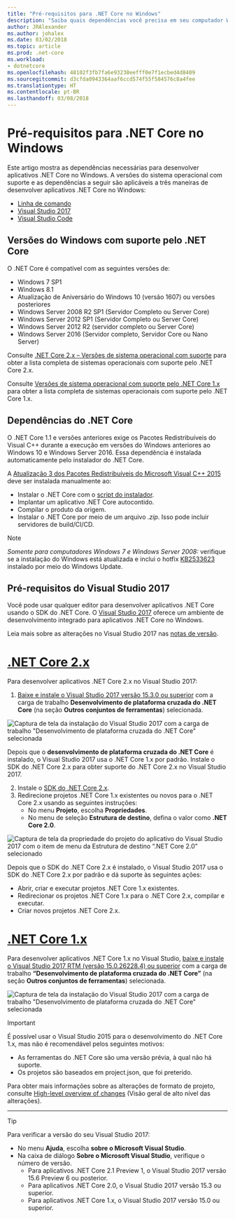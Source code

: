 ```yaml
---
title: "Pré-requisitos para .NET Core no Windows"
description: "Saiba quais dependências você precisa em seu computador Windows para desenvolver e executar aplicativos .NET Core."
author: JRAlexander
ms.author: johalex
ms.date: 03/02/2018
ms.topic: article
ms.prod: .net-core
ms.workload:
- dotnetcore
ms.openlocfilehash: 48102f3fb7fa6e93238eefff0e7f1ecbed4d8409
ms.sourcegitcommit: d3cfda0943364aaf6ccd574f55f584576c8a4fee
ms.translationtype: HT
ms.contentlocale: pt-BR
ms.lasthandoff: 03/08/2018
---
```

# <a name="prerequisites-for-net-core-on-windows"></a>Pré-requisitos para .NET Core no Windows

Este artigo mostra as dependências necessárias para desenvolver aplicativos .NET Core no Windows. A versões do sistema operacional com suporte e as dependências a seguir são aplicáveis a três maneiras de desenvolver aplicativos .NET Core no Windows:

* [Linha de comando](tutorials/using-with-xplat-cli.md)
* [Visual Studio 2017](https://aka.ms/vsdownload?utm_source=mscom&utm_campaign=msdocs)
* [Visual Studio Code](https://code.visualstudio.com/)

## <a name="net-core-supported-windows-versions"></a>Versões do Windows com suporte pelo .NET Core

O .NET Core é compatível com as seguintes versões de:

* Windows 7 SP1
* Windows 8.1
* Atualização de Aniversário do Windows 10 (versão 1607) ou versões posteriores
* Windows Server 2008 R2 SP1 (Servidor Completo ou Server Core)
* Windows Server 2012 SP1 (Servidor Completo ou Server Core)
* Windows Server 2012 R2 (servidor completo ou Server Core)
* Windows Server 2016 (Servidor completo, Servidor Core ou Nano Server)

Consulte [.NET Core 2.x – Versões de sistema operacional com suporte](https://github.com/dotnet/core/blob/master/release-notes/2.0/2.0-supported-os.md) para obter a lista completa de sistemas operacionais com suporte pelo .NET Core 2.x.

Consulte [Versões de sistema operacional com suporte pelo .NET Core 1.x](https://github.com/dotnet/core/blob/master/release-notes/1.0/1.0-supported-os.md) para obter a lista completa de sistemas operacionais com suporte pelo .NET Core 1.x.

## <a name="net-core-dependencies"></a>Dependências do .NET Core

O .NET Core 1.1 e versões anteriores exige os Pacotes Redistribuíveis do Visual C++ durante a execução em versões do Windows anteriores ao Windows 10 e Windows Server 2016. Essa dependência é instalada automaticamente pelo instalador do .NET Core.

A [Atualização 3 dos Pacotes Redistribuíveis do Microsoft Visual C++ 2015](https://www.microsoft.com/download/details.aspx?id=52685) deve ser instalada manualmente ao:

* Instalar o .NET Core com o [script do instalador](./tools/dotnet-install-script.md).
* Implantar um aplicativo .NET Core autocontido.
* Compilar o produto da origem.
* Instalar o .NET Core por meio de um arquivo *.zip*. Isso pode incluir servidores de build/CI/CD.

> [!NOTE]
> *Somente para computadores Windows 7 e Windows Server 2008:* verifique se a instalação do Windows está atualizada e inclui o hotfix [KB2533623](https://support.microsoft.com/help/2533623) instalado por meio do Windows Update.

## <a name="prerequisites-with-visual-studio-2017"></a>Pré-requisitos do Visual Studio 2017

Você pode usar qualquer editor para desenvolver aplicativos .NET Core usando o SDK do .NET Core. O [Visual Studio 2017](#visual-studio-2017) oferece um ambiente de desenvolvimento integrado para aplicativos .NET Core no Windows.

Leia mais sobre as alterações no Visual Studio 2017 nas [notas de versão](/visualstudio/releasenotes/vs2017-relnotes).

# <a name="net-core-2xtabnetcore2x"></a>[.NET Core 2.x](#tab/netcore2x)

Para desenvolver aplicativos .NET Core 2.x no Visual Studio 2017:

 1. [Baixe e instale o Visual Studio 2017 versão 15.3.0 ou superior](/visualstudio/install/install-visual-studio) com a carga de trabalho **Desenvolvimento de plataforma cruzada do .NET Core** (na seção **Outros conjuntos de ferramentas**) selecionada.

![Captura de tela da instalação do Visual Studio 2017 com a carga de trabalho "Desenvolvimento de plataforma cruzada do .NET Core" selecionada](./media/windows-prerequisites/vs-15-3-workloads.jpg)

Depois que o **desenvolvimento de plataforma cruzada do .NET Core** é instalado, o Visual Studio 2017 usa o .NET Core 1.x por padrão. Instale o SDK do .NET Core 2.x para obter suporte do .NET Core 2.x no Visual Studio 2017.

 2. Instale o [SDK do .NET Core 2.x](https://www.microsoft.com/net/download/core).
 3. Redirecione projetos .NET Core 1.x existentes ou novos para o .NET Core 2.x usando as seguintes instruções:
    * No menu **Projeto**, escolha **Propriedades**.
    * No menu de seleção **Estrutura de destino**, defina o valor como **.NET Core 2.0**.

![Captura de tela da propriedade do projeto do aplicativo do Visual Studio 2017 com o item de menu da Estrutura de destino “.NET Core 2.0” selecionado](./media/windows-prerequisites/Targeting-dotnetCore2.png)

Depois que o SDK do .NET Core 2.x é instalado, o Visual Studio 2017 usa o SDK do .NET Core 2.x por padrão e dá suporte às seguintes ações:

* Abrir, criar e executar projetos .NET Core 1.x existentes.
* Redirecionar os projetos .NET Core 1.x para o .NET Core 2.x, compilar e executar.
* Criar novos projetos .NET Core 2.x.

# <a name="net-core-1xtabnetcore1x"></a>[.NET Core 1.x](#tab/netcore1x)

Para desenvolver aplicativos .NET Core 1.x no Visual Studio, [baixe e instale o Visual Studio 2017 RTM (versão 15.0.26228.4) ou superior](/visualstudio/install/install-visual-studio) com a carga de trabalho **“Desenvolvimento de plataforma cruzada do .NET Core”** (na seção **Outros conjuntos de ferramentas**) selecionada.

![Captura de tela da instalação do Visual Studio 2017 com a carga de trabalho "Desenvolvimento de plataforma cruzada do .NET Core" selecionada](./media/windows-prerequisites/vs_workloads.jpg)

> [!IMPORTANT]
> É possível usar o Visual Studio 2015 para o desenvolvimento do .NET Core 1.x, mas não é recomendável pelos seguintes motivos:
  > * As ferramentas do .NET Core são uma versão prévia, à qual não há suporte.
  > * Os projetos são baseados em project.json, que foi preterido.
>
> Para obter mais informações sobre as alterações de formato de projeto, consulte [High-level overview of changes](./tools/cli-msbuild-architecture.md) (Visão geral de alto nível das alterações).
---

> [!TIP]
> Para verificar a versão do seu Visual Studio 2017:
>
> * No menu **Ajuda**, escolha **sobre o Microsoft Visual Studio**.
> * Na caixa de diálogo **Sobre o Microsoft Visual Studio**, verifique o número de versão.
>   * Para aplicativos .NET Core 2.1 Preview 1, o Visual Studio 2017 versão 15.6 Preview 6 ou posterior.
>   * Para aplicativos .NET Core 2.0, o Visual Studio 2017 versão 15.3 ou superior.
>   * Para aplicativos .NET Core 1.x, o Visual Studio 2017 versão 15.0 ou superior.
